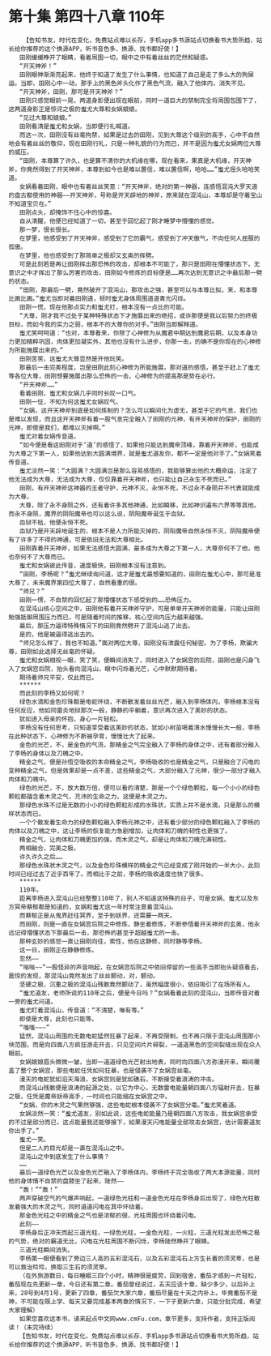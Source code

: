 # 第十集 第四十八章 110年
        【告知书友，时代在变化，免费站点难以长存，手机app多书源站点切换看书大势所趋，站长给你推荐的这个换源APP，听书音色多、换源、找书都好使！】
       田刚缓缓睁开了眼睛，看着周围一切，眼中之中有着丝丝的茫然和疑惑。
       “开天神斧！”
       田刚眼神渐渐亮起来，他终于知道了发生了什么事情，也知道了自己是走了多么大的狗屎运。当即，田刚心中一动，那手上的黑色斧头化作了黑色气流，融入了他体内，消失不见。
       “开天神斧，田刚，那可是开天神斧？”
       田刚只感觉眼前一晃，两道身影便出现在眼前，同时一道巨大的禁制完全将周围包围下了，这两道身影正是惊诧之极的蚩尤大尊和女娲娘娘。
       “见过大尊和娘娘。”
       田刚看清是蚩尤和女娲，当即便行礼喊道。
       而这一次，田刚没有丝毫拘禁，如果是过去的田刚，见到大尊这个级别的高手，心中不自然地会有着丝丝的敬仰，现在田刚行礼，只是一种礼貌的行为而已，并不是因为蚩尤女娲两位大尊的威压。
       “田刚，本尊算了许久，也是算不清你的大机缘在哪，现在看来，果真是大机缘，开天神斧，你竟然得到了开天神斧，本尊到如今也是难以置信，难以置信啊，哈哈……”蚩尤摇头哈哈笑道。
       女娲看着田刚，眼中也有着丝丝笑意：“开天神斧，绝对的第一神器，连感悟混沌大罗天道的盘古都使用的神器——开天神斧，号称是开天辟地的神斧，原来就在混沌山，本尊却是守着宝山不知道宝贝在。”
       田刚点头，却掩饰不住心中的惊喜。
       自从清醒，他便已经知道了一切，甚至于回忆起了刚才睡梦中懵懂的感觉。
       那一梦，很长很长。
       在梦里，他感受到了开天神斧，感受到了它的霸气，感受到了冲天傲气，不向任何人屈服的孤傲。
       在梦里，他也感受到了那简单之极却又玄奥的挥劈。
       可是此刻若是再让田刚挥出那恐怖的攻击，却根本不可能了，那只是田刚在懵懂状态下，无意识之中才挥出了那么厉害的攻击，田刚如今修炼的目标便是……再次达到无意识之中最后那一劈的状态。
       “田刚，那最后一劈，竟然破开了混沌山，那攻击之强，甚至可以与本尊比拟，来，和本尊比画比画。”蚩尤当即对着田刚道，顿时蚩尤身体周围道道青光闪烁。
       田刚一慌，现在他那点实力和蚩尤打，根本没有一点比的可能。
       “大尊，刚才我不过处于某种特殊状态下才施展出来的绝招，或许那便是我以后努力的终极目标，而如今我的实力之弱，根本不的大尊你的对手。”田刚当即解释道。
       蚩尤笑呵呵道：“也对，本尊看来，你除了心神修为从魔君中期达到魔君后期，以及本身功力更加精粹巩固，肉体更加凝实外，其他也没有什么进步，你那一击，的确不是你现在的心神修为所能施展出来的。”
       田刚苦笑，这蚩尤大尊显然是开他玩笑。
       那最后一击完美程度，岂是田刚此刻心神修为所能施展，那对道的感悟，甚至于赶上了蚩尤等各位大尊，田刚想要施展出那么恐怖的一击，心神修为的提高那是势在必行。
       “开天神斧……”
       看着田刚，蚩尤和女娲几乎同时长叹一口气。
       田刚一怔，不知为何这蚩尤女娲叹气。
       “女娲，这开天神斧到底是如何炼制的？怎么可以瞬间化为虚无，甚至于它的气息，我们也是难以发现，而且这开天神斧有着一股气息完全融入了田刚的元神，有开天神斧的保护，田刚的元神，即使是我们，都难以灭掉啊。”
       蚩尤对着女娲传音道。
       “如今便是看这田刚对于‘道’的感悟了，如果他只能达到魔帝顶峰，靠着开天神斧，也能成为大尊之下第一人，如果他达到大圆满境界，就是蚩尤道友你，都不一定是他对手了。”女娲笑着传音道。
       蚩尤淡然一笑：“大圆满？大圆满岂是那么容易感悟的，我能够算出他的大概命运，注定了他无法成为大尊，无法成为大尊，仅仅靠着开天神斧，也只能让自己永生不死而已。”
       田刚，有开天神斧这神器的王者守护，元神不灭，永恒不死，不过永不身陨并不代表就能成为大尊。
       大尊，除了永不身陨之外，还有着许多其他神通，比如瞬移，比如神识遍布六界等等其他。而永不身陨，魔界的阴阳魔帝也可以这么说，阴阳魔帝诞生于血狱。
       血狱不枯，他便永恒不死。
       血狱乃是开天辟地诞生的，根本不是人力所能灭掉的，阴阳魔帝自然永恒不灭，阴阳魔帝便有了许多了不得的神通，可是依旧无法和大尊相比。
       田刚靠着开天神斧，如果无法感悟大圆满，最多成为大尊之下第一人，大尊奈何不了他，他也奈何不了大尊而已。
       蚩尤和女娲彼此传音，速度极快，田刚根本没有注意到。
       “田刚，李杨呢？”蚩尤继续询问道，这才是蚩尤最想要知道的，田刚在蚩尤心中，那可是准大尊了，未来魔界第四位大尊了，自然看重的很。
       “师兄？”
       田刚一愣，不自禁的回忆起了那懵懂状态下感受到的……恐怖压力。
       在混沌山核心空间之中，田刚他有着开天神斧守护，可是单单开天神斧的能量，只能让田刚勉强抵御周围压力而已，可是随着时间的推移，核心空间内压力越来越强。
       最后，那压力逼得特殊情况下的田刚竟然劈开了混沌山逃了出去。
       是的，他是被逼得逃出去的。
       “师兄怎么样了，我也不知道。”面对两位大尊，田刚没有泄露任何秘密。为了李杨，欺骗大尊，田刚如此选择无丝毫的怀疑。
       蚩尤和女娲相视一眼，笑了笑，便瞬间消失了，同时进入了女娲宫的后院，田刚也是闪身飞入了女娲宫后院，抬头看向混沌山，眼中闪烁着光芒，心中默默期待着。
       期待着师兄平安，仅此而已。
       ******
       而此刻的李杨又如何呢？
       绿色水滴和金色珍珠都是电蛇环绕，不断散发着丝丝光芒，融入到李杨体内，李杨根本没有任何反应，他如同雷炎地狱那次一般，静静的平躺着，意识再次进入了美妙的状态。
       犹如进入母亲的怀抱，身心一片轻松。
       李杨没有任何思考，只知道享受着这美妙的状态，犹如小树苗喝着清水慢慢长大一般，李杨在此种状态下，心神修为不断被孕育，慢慢壮大了起来。
       金色的光芒，不，是金色的气流，那精金之气完全融入了李杨的身体之中，还有着部分融入了李杨的身体以及刀魄之中。
       精金之气，便是孙悟空吸收的本命精金之气，李杨吸收的也是精金之气，只是融合了闪电的变种精金之气，但是效果却是一点不差，这些精金之气，大部分融入了元神，很少一部分才融入肉体和刀魄中。
       绿色的光芒，不，放大数万倍，便可以看的清楚，那是一个个绿色颗粒，每一个小小的绿色颗粒都蕴含着木灵之气，充沛的生命之力，这便是木灵之力。
       那绿色水珠不过是无数的小小的绿色颗粒形成的水珠状，实质上并不是水滴，只是那么的模样状态而已。
       一个个散发着生命力的绿色颗粒融入李杨元神之中，还有着少部分的绿色颗粒融入了李杨的肉体以及刀魄之中，这让李杨的恢复能力急剧增加，让肉体和刀魄的韧性也更强了。
       精金之气，让肉体和刀魄更加的强，而木灵之气，却是让肉体和刀魄充满韧性。
       两相融合，完美之极。
       许久许久之后……
       那绿色水珠状木灵之气，以及金色珍珠模样的精金之气已经变成了刚开始的一半大小，此刻时间已经过去了近乎百年了。而相比于之前，李杨的吸收速度也快了很多。
       ******
       110年。
       距离李杨进入混沌山已经整整110年了，别人不知道这特殊的日子，可是女娲、蚩尤以及东方冥帝蔡郁都是知道的，女娲和蚩尤这一年时常注意着混沌山。
       而蔡郁正是从鬼界赶往冥界，至于到妖界，还需要一两天。
       而田刚，则是一直在女娲宫后院之中修炼，静坐着修炼，不断参悟着开天神斧的玄奥，他永远记得懵懂状态下那最后一击，那恐怖的甚至于超越蚩尤的一击。
       那种玄妙的感觉一直让田刚向往，索性，他在这静修，同时静等李杨。
       这一日，田刚正在静静修炼。
       忽然——
       “嗡嗡~~”一股怪异的声音响起，在女娲宫后院之中依旧停留的一些高手当即抬头疑惑看去，震惊的发现，那混沌山竟然发出了丝丝颤动，对，颤动。
       坚硬之极，沉重之极的混沌山残骸竟然颤动了，虽然幅度很小，依旧吸引了在场所有人。
       “蚩尤道友，老师所说的110年之后，便是今日吗？”女娲看着此刻的混沌山，当即传音对着一旁的蚩尤问道。
       蚩尤盯着混沌山，传音道：“不清楚，唯有等。”
       即使是大尊，此刻也只能等。
       “嗤嗤~~~”
       猛然，混沌山周围的无数电蛇猛然狂暴了起来，不再受限制，也不再只限于混沌山周围那小块范围，而是向四面八方疯狂游走开去，只见空间片片碎裂，一道道黑色的空间裂缝出现在众人眼前。
       女娲娘娘眉头微微一皱，当即一道道绿色光芒射出地表，同时向四面八方弥漫开来，瞬间覆盖了整个女娲宫，那些电蛇任凭如何狂暴，也是侵袭不了女娲宫丝毫。
       漫天的电蛇犹如滔天海浪，女娲宫则是犹如礁石，不断接受着浪涛的冲击。
       而混沌山残骸便是浪涛的起源之处，以它为中心，无数雷电能量朝四面八方辐射开去，狂暴之极，任凭是魔帝妖帝高手，一时间也只能缩在女娲宫之中。
       “女娲，你的木灵之气果然够强，这些电蛇根本侵袭不了女娲宫分毫。”蚩尤笑着道。
       女娲淡然一笑：“蚩尤道友，别如此说，这些电蛇能量乃是朝四面八方攻击，我女娲宫承受的不过是部分而已，这点能量我还能够接下，如果漫天闪电能量全部攻击女娲宫，估计需要道友你出手了。”
       蚩尤一笑。
       但是二人的目光却是一直在混沌山之中。
       混沌山之中到底发生了什么事情？
       ……
       最后一道绿色光芒以及金色光芒融入了李杨体内，李杨终于完全吸收了两大本源能量，同时他的身体情不自禁的盘膝坐了起来，陡然——
       “轰！”“轰！”
       两声穿破空气的气爆声响起，一道绿色光柱和一道金色光柱在李杨身后出现了，绿色光柱散发着强大的木灵之气，同时道道闪电在其中环绕着。
       那金色光柱之中的精金之气也是浓郁的很，光柱周围也环绕着闪电。
       此刻——
       李杨身后正冲天而起三道光柱，一绿色光柱，一金色光柱，一火柱，三道光柱发出恐怖之极的气势，绝对的霸道无比，闪电在光柱周围不断闪烁，李杨陡然睁开了眼睛。
       三道光柱瞬间消失。
       李杨第一眼便看到了旁边三人高的五彩混沌石，以及五彩混沌石上方生长着的须灵草，也是可以救治玲玲，换取三生石的须灵草。
       （在外旅游数日，每日睡眠三四个小时，精神很是疲劳，回到宿舍，番茄才感到一片轻松，番茄现在先更新一章，今日还有第二章。番茄曾经说过，五天应该十章，缺少多少，以后补上来，28号到4月1号，更新了四章，番茄欠大家六章，番茄尽量在十天之内补上。毕竟番茄不是神，不可能在既上学、每天又要完成基本两章的情况下，一下子更新六章，只能分批完成，希望大家理解）
       如果您喜欢这本书，请来起点中文网www.cmFu.com，章节更多，支持作者，支持正版阅读！（未完待续）
       【告知书友，时代在变化，免费站点难以长存，手机app多书源站点切换看书大势所趋，站长给你推荐的这个换源APP，听书音色多、换源、找书都好使！】